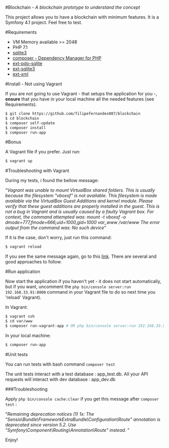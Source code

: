 #Blockchain - _A blockchain prototype to understand the concept_ 

This project allows you to have a blockchain with minimum features. 
It is a Symfony 4.1 project. Feel free to test.

#Requirements

* VM Memory available >= 2048
* PHP 7.1
* [sqlite3](https://www.sqlite.org/download.html)
* [composer - Dependency Manager for PHP](https://getcomposer.org/download/) 
* [ext-pdo-sqlite](http://php.net/manual/en/ref.pdo-sqlite.php)
* [ext-sqlite3](http://php.net/manual/en/book.sqlite3.php)
* [ext-xml](http://php.net/manual/en/dom.setup.php)

#Install - Not using Vagrant

If you are not going to use Vagrant - that setups the application for you -, **ensure** that you have in your local machine
all the needed features (see Requirements).

```bash
$ git clone https://github.com/filipefernandes007/blockchain
$ cd blockchain
$ composer self-update
$ composer install
$ composer run-app
```

#Bonus

A Vagrant file if you prefer. Just run: 

```bash
$ vagrant up
```

#Troubleshooting with Vagrant

During my tests, i found the bellow message:

"_Vagrant was unable to mount VirtualBox shared folders. This is usually because the filesystem "vboxsf" is not available. This filesystem is made available via the VirtualBox Guest Additions and kernel module. Please verify that these guest additions are properly installed in the guest. This is not a bug in Vagrant and is usually caused by a faulty Vagrant box. For context, the command attempted was: mount -t vboxsf -o dmode=777,fmode=666,uid=1000,gid=1000 var_www /var/www The error output from the command was: No such device_"

If it is the case, don't worry, just run this command:

```bash
$ vagrant reload
```

If you see the same message again, go to this [link](https://stackoverflow.com/questions/43492322/vagrant-was-unable-to-mount-virtualbox-shared-folders). There are several and good approaches to follow.

#Run application

Now start the application if you haven't yet - it does not start automatically, but if you want, uncomment the `` php bin/console server:run 192.168.33.91:8000 `` command in your Vagrant file to do so next time you 'reload' Vagrant). 

In Vagrant:

```bash
$ vagrant ssh
$ cd var/www
$ composer run-vagrant-app # OR php bin/console server:run 192.168.33.91:8000 
```

In your local machine:

```bash
$ composer run-app 
```

#Unit tests

You can run tests with bash command ``` composer test ```

The unit tests interact with a test database : app_test.db.
All your API requests will interact with dev database : app_dev.db 

###Troubleshooting

Apply ``` php bin/console cache:clear ``` if you get this message after ``` composer test ``` : 

"_Remaining deprecation notices (1)
   1x: The "Sensio\Bundle\FrameworkExtraBundle\Configuration\Route" annotation is deprecated since version 5.2. Use "Symfony\Component\Routing\Annotation\Route" instead._
"

Enjoy!